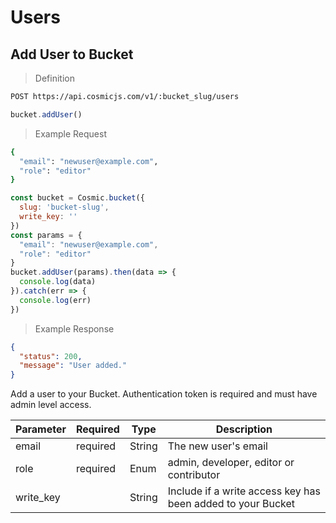 # Users

## Add User to Bucket

> Definition

```bash
POST https://api.cosmicjs.com/v1/:bucket_slug/users
```

```javascript
bucket.addUser()
```

> Example Request

```bash
{
  "email": "newuser@example.com",
  "role": "editor"
}
```

```javascript
const bucket = Cosmic.bucket({
  slug: 'bucket-slug',
  write_key: ''
})
const params = {
  "email": "newuser@example.com",
  "role": "editor"
}
bucket.addUser(params).then(data => {
  console.log(data)
}).catch(err => {
  console.log(err)
})
```

> Example Response

```json
{
  "status": 200,
  "message": "User added."
}
```

Add a user to your Bucket.  Authentication token is required and must have admin level access.

Parameter | Required | Type | Description
--------- | ------- | ----------- | -----------
email | required | String | The new user's email
role | required | Enum | admin, developer, editor or contributor
write_key |  | String | Include if a write access key has been added to your Bucket